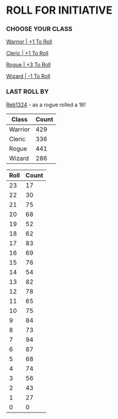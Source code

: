 # ROLL FOR INITIATIVE
### CHOOSE YOUR CLASS

[Warrior | +1 To Roll](https://github.com/benjaminsampica/benjaminsampica/issues/new?title=roll%7Cwarrior&body=Just+click+%27Submit+new+issue%27.)

[Cleric | +1 To Roll](https://github.com/benjaminsampica/benjaminsampica/issues/new?title=roll%7Ccleric&body=Just+click+%27Submit+new+issue%27.)

[Rogue | +3 To Roll](https://github.com/benjaminsampica/benjaminsampica/issues/new?title=roll%7Crogue&body=Just+click+%27Submit+new+issue%27.)

[Wizard | -1 To Roll](https://github.com/benjaminsampica/benjaminsampica/issues/new?title=roll%7Cwizard&body=Just+click+%27Submit+new+issue%27.)
### LAST ROLL BY
[Reb1324](https://www.github.com/Reb1324) - as a rogue rolled a 16!

|Class|Count|
|-|-|
|Warrior|429|
|Cleric|336|
|Rogue|441|
|Wizard|286|

|Roll|Count|
|-|-|
|23|17
|22|30
|21|75
|20|68
|19|52
|18|62
|17|83
|16|69
|15|76
|14|54
|13|82
|12|78
|11|65
|10|75
|9|84
|8|73
|7|94
|6|87
|5|68
|4|74
|3|56
|2|43
|1|27
|0|0

